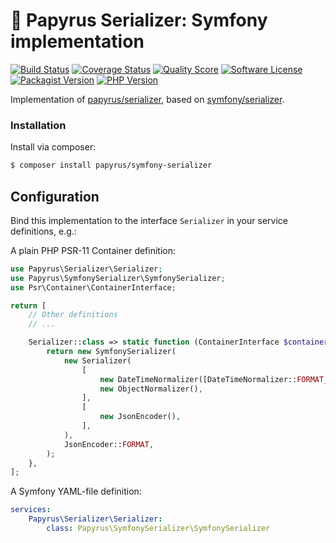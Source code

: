 # 📜 Papyrus Serializer: Symfony implementation
[![Build Status](https://scrutinizer-ci.com/g/papyrusphp/symfony-serializer/badges/build.png?b=main)](https://github.com/papyrusphp/symfony-serializer/actions)
[![Coverage Status](https://img.shields.io/scrutinizer/coverage/g/papyrusphp/symfony-serializer.svg?style=flat)](https://scrutinizer-ci.com/g/papyrusphp/symfony-serializer/code-structure)
[![Quality Score](https://img.shields.io/scrutinizer/g/papyrusphp/symfony-serializer.svg?style=flat)](https://scrutinizer-ci.com/g/papyrusphp/symfony-serializer)
[![Software License](https://img.shields.io/badge/license-MIT-brightgreen.svg?style=flat)](LICENSE)
[![Packagist Version](https://img.shields.io/packagist/v/papyrus/symfony-serializer.svg?style=flat&include_prereleases)](https://packagist.org/packages/papyrus/symfony-serializer)
[![PHP Version](https://img.shields.io/badge/php-%5E8.1-8892BF.svg?style=flat)](http://www.php.net)

Implementation of [papyrus/serializer](https://github.com/papyrusphp/serializer), based on [symfony/serializer](https://github.com/symfony/serializer).

### Installation
Install via composer:
```bash
$ composer install papyrus/symfony-serializer
```

## Configuration
Bind this implementation to the interface `Serializer` in your service definitions, e.g.:

A plain PHP PSR-11 Container definition:

```php
use Papyrus\Serializer\Serializer;
use Papyrus\SymfonySerializer\SymfonySerializer;
use Psr\Container\ContainerInterface;

return [
    // Other definitions
    // ...

    Serializer::class => static function (ContainerInterface $container): Serializer {
        return new SymfonySerializer(
            new Serializer(
                [
                    new DateTimeNormalizer([DateTimeNormalizer::FORMAT_KEY => 'Y-m-d\TH:i:s.uP']),
                    new ObjectNormalizer(),
                ],
                [
                    new JsonEncoder(),
                ],
            ),
            JsonEncoder::FORMAT,
        ); 
    },
];
```
A Symfony YAML-file definition:
```yaml
services:
    Papyrus\Serializer\Serializer:
        class: Papyrus\SymfonySerializer\SymfonySerializer
```
